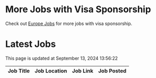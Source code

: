 # More Jobs with Visa Sponsorship

Check out [Europe Jobs](https://github.com/sureshparimi/europejobs#latest-jobs) for more jobs with visa sponsorship.

# Latest Jobs

This page is updated at September 13, 2024 13:56:22

| Job Title | Job Location | Job Link | Job Posted |
| --- | --- | --- | --- |
